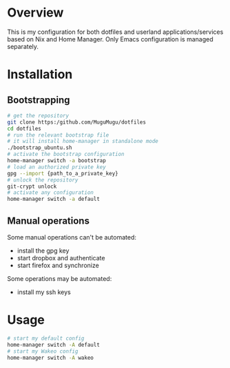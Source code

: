 # Overview
This is my configuration for both dotfiles and userland applications/services based on Nix and Home Manager.
Only Emacs configuration is managed separately.


# Installation
## Bootstrapping
```bash
# get the repository
git clone https:/github.com/MuguMugu/dotfiles
cd dotfiles
# run the relevant bootstrap file
# it will install home-manager in standalone mode
./bootstrap_ubuntu.sh
# activate the bootstrap configuration
home-manager switch -a bootstrap
# load an authorized private key
gpg --import {path_to_a_private_key}
# unlock the repository
git-crypt unlock
# activate any configuration
home-manager switch -a default
```

## Manual operations
Some manual operations can't be automated:
- install the gpg key
- start dropbox and authenticate
- start firefox and synchronize

Some operations may be automated:
- install my ssh keys

# Usage
```bash
# start my default config
home-manager switch -A default
# start my Wakeo config
home-manager switch -A wakeo
```
